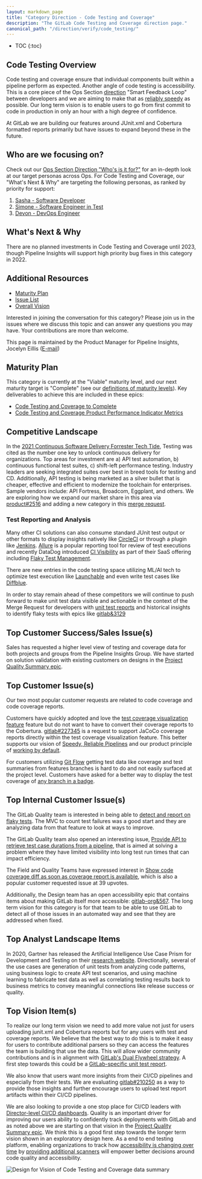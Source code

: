 ```yaml
---
layout: markdown_page
title: "Category Direction - Code Testing and Coverage"
description: "The GitLab Code Testing and Coverage direction page."
canonical_path: "/direction/verify/code_testing/"
---
```


- TOC
{:toc}

## Code Testing Overview

Code testing and coverage ensure that individual components built within a pipeline perform as expected.  Another angle of code testing is accessibility. This is a core piece of the Ops Section [direction](/direction/ops/#smart-feedback-loop) "Smart Feedback Loop" between developers and we are aiming to make that as [reliably speedy](/direction/ops/#speedy-reliable-pipelines) as possible. Our long term vision is to enable users to go from first commit to code in production in only an hour with a high degree of confidence.

At GitLab we are building our features around JUnit.xml and Cobertura formatted reports primarily but have issues to expand beyond these in the future.

## Who are we focusing on? 

Check out our [Ops Section Direction "Who's is it for?"](/direction/ops/#who-is-it-for) for an in-depth look at our target personas across Ops. For Code Testing and Coverage, our "What's Next & Why" are targeting the following personas, as ranked by priority for support: 
1. [Sasha - Software Developer](https://about.gitlab.com/handbook/product/personas/#sasha-software-developer)
1. [Simone - Software Engineer in Test](https://about.gitlab.com/handbook/product/personas/#simone-software-engineer-in-test)
1. [Devon - DevOps Engineer](https://about.gitlab.com/handbook/product/personas/#devon-devops-engineer)

## What's Next & Why

There are no planned investments in Code Testing and Coverage until 2023, though Pipeline Insights will support high priority bug fixes in this category in 2022. 

## Additional Resources

- [Maturity Plan](#maturity-plan)
- [Issue List](https://gitlab.com/groups/gitlab-org/-/issues?scope=all&utf8=%E2%9C%93&state=opened&label_name[]=Category%3ACode%20Testing%20and%20Coverage)
- [Overall Vision](/direction/ops/#verify)

Interested in joining the conversation for this category? Please join us in the issues where we discuss this topic and can answer any questions you may have. Your contributions are more than welcome.

This page is maintained by the Product Manager for Pipeline Insights, Jocelyn Eillis ([E-mail](mailto:jeillis@gitlab.com))

## Maturity Plan

This category is currently at the "Viable" maturity level, and our next maturity target is "Complete" (see our [definitions of maturity levels](/direction/maturity/)). Key deliverables to achieve this are included in these epics:

* [Code Testing and Coverage to Complete](https://gitlab.com/groups/gitlab-org/-/epics/7512)
* [Code Testing and Coverage Product Performance Indicator Metrics](https://gitlab.com/groups/gitlab-org/-/epics/4528)

## Competitive Landscape

In the [2021 Continuous Software Delivery Forrester Tech Tide](https://www.forrester.com/report/The+Forrester+Tech+Tide+Continuous+Software+Delivery+Q1+2021/-/E-RES161669), Testing was cited as the number one key to unlock continuous delivery for organizations. Top areas for investment are a) API test automation, b) continuous functional test suites, c) shift-left performance testing. Industry leaders are seeking integrated suites over best in breed tools for testing and CD. Additionally, API testing is being marketed as a silver bullet that is cheaper, effective and efficient to modernize the toolchain for enterprises. Sample vendors include: API Fortress, Broadcom, Eggplant, and  others. We are exploring how we expand our market share in this area via [product#2516](https://gitlab.com/gitlab-com/Product/-/issues/2516) and adding a new category in this [merge request](https://gitlab.com/gitlab-com/www-gitlab-com/-/merge_requests/80183). 

### Test Reporting and Analysis

Many other CI solutions can also consume standard JUnit test output or other formats to display insights natively like [CircleCI](https://circleci.com/docs/2.0/collect-test-data/) or through a plugin like [Jenkins](https://plugins.jenkins.io/junit). [Allure](https://demo.qameta.io/allure/) is a popular reporting tool for review of test executions and recently DataDog introduced [CI Visibility](https://docs.datadoghq.com/continuous_integration/) as part of their SaaS offering including [Flaky Test Management](https://docs.datadoghq.com/continuous_integration/guides/flaky_test_management/).

There are new entries in the code testing space utilizing ML/AI tech to optimize test execution like [Launchable](https://launchableinc.com/solution/) and even write test cases like [Diffblue](https://www.diffblue.com/).

In order to stay remain ahead of these competitors we will continue to push forward to make unit test data visible and actionable in the context of the Merge Request for developers with [unit test reports](https://docs.gitlab.com/ee/ci/unit_test_reports.html#viewing-unit-test-reports-on-gitlab) and historical insights to identify flaky tests with epics like [gitlab&3129](https://gitlab.com/groups/gitlab-org/-/epics/3129)

## Top Customer Success/Sales Issue(s)

Sales has requested a higher level view of testing and coverage data for both projects and groups from the Pipeline Insights Group. We have started on solution validation with existing customers on designs in the [Project Quality Summary epic](https://gitlab.com/groups/gitlab-org/-/epics/5430). 

## Top Customer Issue(s)

Our two most popular customer requests are related to code coverage and code coverage reports. 

Customers have quickly adopted and love the [test coverage visualization feature](https://docs.gitlab.com/ee/user/project/merge_requests/test_coverage_visualization.html) feature but do not want to have to convert their coverage reports to the Cobertura. [gitlab#227345](https://gitlab.com/gitlab-org/gitlab/-/issues/227345) is a request to support JaCoCo coverage reports directly within the test coverage visualization feature. This better supports our vision of [Speedy, Reliable Pipelines](https://about.gitlab.com/direction/ops/#speedy-reliable-pipelines) and our product principle of [working by default](https://about.gitlab.com/handbook/product/product-principles/#configuration-principles).

For customers utilizing [Git Flow](https://about.gitlab.com/blog/2020/03/05/what-is-gitlab-flow/) getting test data like coverage and test summaries from features branches is hard to do and not easily surfaced at the project level. Customers have asked for a better way to display the test coverage of [any branch in a badge](https://gitlab.com/gitlab-org/gitlab/-/issues/27093).

## Top Internal Customer Issue(s)

The GitLab Quality team is interested in being able to [detect and report on flaky tests](https://gitlab.com/gitlab-org/gitlab/-/issues/3673). The MVC to count test failures was a good start and they are analyzing data from that feature to look at ways to improve.

The GitLab Quality team also opened an interesting issue, [Provide API to retrieve test case durations from a pipeline](https://gitlab.com/gitlab-org/gitlab/issues/14954), that is aimed at solving a problem where they have limited visibility into long test run times that can impact efficiency.

The Field and Quality Teams have expressed interest in [Show code coverage diff as soon as coverage report is available](https://gitlab.com/gitlab-org/gitlab/-/issues/236248), which is also a popular customer requested issue at 39 upvotes. 

Additionally, the Design team has an open accessibility epic that contains items about making GitLab itself more accessible: [gitlab-org&567](https://gitlab.com/groups/gitlab-org/-/epics/567). The long term vision for this category is for that team to be able to use GitLab to detect all of those issues in an automated way and see that they are addressed when fixed.

## Top Analyst Landscape Items

In 2020, Gartner has released the Artificial Intelligence Use Case Prism for Development and Testing on their [research website](https://www.gartner.com/en/documents/3994888/infographic-artificial-intelligence-use-case-prism-for-d). Directionally, several of the use cases are generation of unit tests from analyzing code patterns, using business logic to create API test scenarios, and using machine learning to fabricate test data as well as correlating testing results back to business metrics to convey meaningful connections like release success or quality. 

## Top Vision Item(s)

To realize our long term vision we need to add more value not just for users uploading junit.xml and Cobertura reports but for any users with test and coverage reports. We believe that the best way to do this is to make it easy for users to contribute additional parsers so they can access the features the team is building that use the data. This will allow wider community contributions and is in alignment with [GitLab's Dual Flywheel strategy](https://about.gitlab.com/company/strategy/#dual-flywheels). A first step towards this could be a [GitLab-specific unit test report](https://gitlab.com/gitlab-org/gitlab/-/issues/247975). 

We also know that users want more insights from their CI/CD pipelines and especially from their tests. We are evaluating [gitlab#210250](https://gitlab.com/gitlab-org/gitlab/-/issues/210250) as a way to provide those insights and further encourage users to upload test report artifacts within their CI/CD pipelines.

We are also looking to provide a one stop place for CI/CD leaders with [Director-level CI/CD dashboards](https://gitlab.com/gitlab-org/gitlab/issues/199739). Quality is an important driver for improving our users ability to confidently track deployments with GitLab and as noted above we are starting on that vision in the [Project Quality Summary epic](https://gitlab.com/groups/gitlab-org/-/epics/5430). We think this is a good first step towards the longer term vision shown in an exploratory design here. As a end to end testing platform, enabling organizations to track how [accessibility is changing over time](https://gitlab.com/gitlab-org/gitlab/issues/36171) by [providing additional scanners](https://gitlab.com/gitlab-org/gitlab/-/issues/218551) will empower better decisions around code quality and accessibility.

![Design for Vision of Code Testing and Coverage data summary](/images/code-testing-data-view-vision.png)

